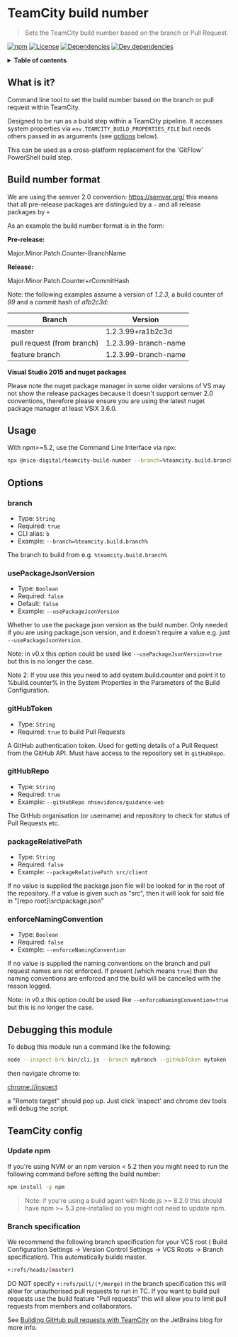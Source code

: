 # TeamCity build number

> Sets the TeamCity build number based on the branch or Pull Request.

[![npm](https://img.shields.io/npm/v/@nice-digital/teamcity-build-number.svg)](https://www.npmjs.com/package/@nice-digital/teamcity-build-number)
[![License](https://img.shields.io/github/license/nhsevidence/teamcity-build-number.svg)](https://github.com/nhsevidenceteamcity-build-number/blob/master/LICENSE)
[![Dependencies](https://img.shields.io/david/nhsevidence/teamcity-build-number.svg)](https://david-dm.org/nhsevidence/teamcity-build-number)
[![Dev dependencies](https://img.shields.io/david/dev/nhsevidence/teamcity-build-number.svg)](https://david-dm.org/nhsevidence/teamcity-build-number?type=dev)

<details>
<summary><strong>Table of contents</strong></summary>

- [TeamCity build number](#teamcity-build-number)
	- [What is it?](#what-is-it)
	- [Build number format](#build-number-format)
	- [Usage](#usage)
	- [Options](#options)
		- [branch](#branch)
		- [usePackageJsonVersion](#usepackagejsonversion)
		- [gitHubToken](#githubtoken)
		- [gitHubRepo](#githubrepo)
		- [packageRelativePath](#packagerelativepath)
		- [enforceNamingConvention](#enforcenamingconvention)
	- [Debugging this module](#debugging-this-module)
	- [TeamCity config](#teamcity-config)
		- [Update npm](#update-npm)
		- [Branch specification](#branch-specification)
</details>


## What is it?

Command line tool to set the build number based on the branch or pull request within TeamCity.

Designed to be run as a build step within a TeamCity pipeline. It accesses system properties via `env.TEAMCITY_BUILD_PROPERTIES_FILE` but needs others passed in as arguments (see [options](#options) below).

This can be used as a cross-platform replacement for the 'GitFlow' PowerShell build step.

## Build number format

We are using the semver 2.0 convention: https://semver.org/ this means that all pre-release packages are distinguied by a `-` and all release packages by `+`

As an example the build number format is in the form:

**Pre-release:**

Major.Minor.Patch.Counter-BranchName

**Release:**

Major.Minor.Patch.Counter+rCommitHash

Note: the following examples assume a version of *1.2.3*, a build counter of *99* and a commit hash of *a1b2c3d*:

| Branch                     | Version              |
| -------------------------- | -------------------- |
| master                     | 1.2.3.99+ra1b2c3d    |
| pull request (from branch) | 1.2.3.99-branch-name |
| feature branch             | 1.2.3.99-branch-name |

**Visual Studio 2015 and nuget packages**

Please note the nuget package manager in some older versions of VS may not show the release packages because it doesn't support semver 2.0 conventions, therefore please ensure you are using the latest nuget package manager at least VSIX 3.6.0.

## Usage

With npm>=5.2, use the Command Line Interface via npx:

```sh
npx @nice-digital/teamcity-build-number --branch=%teamcity.build.branch% --usePackageJsonVersion --gitHubToken=%GITHUB_TOKEN% --gitHubRepo=%system.GitHubOwnerRepo%
```

## Options

### branch

- Type: `String`
- Required: `true`
- CLI alias: `b`
- Example: `--branch=%teamcity.build.branch%`

The branch to build from e.g. `%teamcity.build.branch%`

### usePackageJsonVersion

- Type: `Boolean`
- Required: `false`
- Default: `false`
- Example: `--usePackageJsonVersion`

Whether to use the package.json version as the build number. Only needed if you are using package.json version, and it doesn't require a value e.g. just `--usePackageJsonVersion`.

Note: in v0.x this option could be used like `--usePackageJsonVersion=true` but this is no longer the case.

Note 2: If you use this you need to add system.build.counter and point it to %build.counter% in the System Properties in the Parameters of the Build Configuration.

### gitHubToken

- Type: `String`
- Required: `true` to build Pull Requests

A GitHub authentication token. Used for getting details of a Pull Request from the GitHub API. Must have access to the repository set in `gitHubRepo`.

### gitHubRepo

- Type: `String`
- Required: `true`
- Example: `--gitHubRepo nhsevidence/guidance-web`

The GitHub organisation (or username) and repository to check for status of Pull Requests etc.

### packageRelativePath

- Type: `String`
- Required: `false`
- Example: `--packageRelativePath src/client`

If no value is supplied the package.json file will be looked for in the root of the repository. 
If a value is given such as "src", then it will look for said file in "[repo root]\src\package.json"

### enforceNamingConvention

- Type: `Boolean`
- Required: `false`
- Example: `--enforceNamingConvention`

If no value is supplied the naming conventions on the branch and pull request names are not enforced. 
If present (which means `true`) then the naming conventions are enforced and the build will be cancelled with the reason logged.

Note: in v0.x this option could be used like `--enforceNamingConvention=true` but this is no longer the case.

## Debugging this module

To debug this module run a command like the following:

```sh
node --inspect-brk bin/cli.js --branch mybranch --gitHubToken mytoken --gitHubRepo myrepo --usePackageJsonVersion
```

then navigate chrome to:

[chrome://inspect](chrome://inspect)

a "Remote target" should pop up. Just click 'inspect' and chrome dev tools will debug the script.

## TeamCity config

### Update npm

If you're using NVM or an npm version < 5.2 then you might need to run the following command before setting the build number:

```sh
npm install -g npm
```

> Note: if you're using a build agent with Node.js >= 8.2.0 this should have npm >= 5.3 pre-installed so you might not need to update npm.

### Branch specification

We recommend the following branch specification for your VCS root (
 Build Configuration Settings -> Version Control Settings -> VCS Roots -> Branch specification). This automatically builds master.

```sh
+:refs/heads/(master)
```

DO NOT specify `+:refs/pull/(*/merge)` in the branch specification this will allow for unauthorised pull requests to run in TC. If you want to build pull requests use the build feature "Pull requests" this will allow you to limit pull requests from members and collaborators.

See [Building GitHub pull requests with TeamCity](https://blog.jetbrains.com/teamcity/2019/08/building-github-pull-requests-with-teamcity/) on the JetBrains blog for more info.
